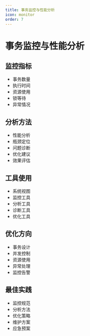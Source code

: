 ```yaml
---
title: 事务监控与性能分析
icon: monitor
order: 7
---
```


# 事务监控与性能分析

## 监控指标
- 事务数量
- 执行时间
- 资源使用
- 锁等待
- 异常情况

## 分析方法
- 性能分析
- 瓶颈定位
- 问题诊断
- 优化建议
- 效果评估

## 工具使用
- 系统视图
- 监控工具
- 分析工具
- 诊断工具
- 优化工具

## 优化方向
- 事务设计
- 并发控制
- 资源使用
- 异常处理
- 监控告警

## 最佳实践
- 监控规范
- 分析方法
- 优化策略
- 维护方案
- 应急预案
